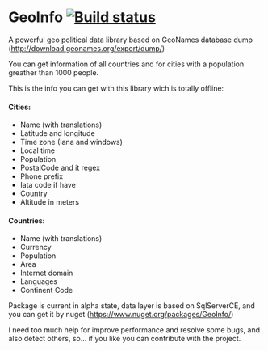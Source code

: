 # GeoInfo [![Build status](https://ci.appveyor.com/api/projects/status/hk5720wxk67jay55?svg=true)](https://ci.appveyor.com/project/carlosjdelgado/geoinfo)

A powerful geo political data library based on GeoNames database dump (http://download.geonames.org/export/dump/)

You can get information of all countries and for cities with a population greather than 1000 people.

This is the info you can get with this library wich is totally offline:

#### Cities:
* Name (with translations)
* Latitude and longitude
* Time zone (Iana and windows)
* Local time
* Population
* PostalCode and it regex
* Phone prefix
* Iata code if have
* Country
* Altitude in meters


#### Countries:
* Name (with translations)
* Currency
* Population
* Area
* Internet domain
* Languages
* Continent Code

Package is current in alpha state, data layer is based on SqlServerCE, and you can get it by nuget (https://www.nuget.org/packages/GeoInfo/)

I need too much help for improve performance and resolve some bugs, and also detect others, so... if you like you can contribute with the project.
